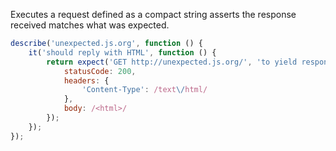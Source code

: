 Executes a request defined as a compact string asserts the response received
matches what was expected.

```js
describe('unexpected.js.org', function () {
    it('should reply with HTML', function () {
        return expect('GET http://unexpected.js.org/', 'to yield response', {
            statusCode: 200,
            headers: {
                'Content-Type': /text\/html/
            },
            body: /<html>/
        });
    });
});
```
